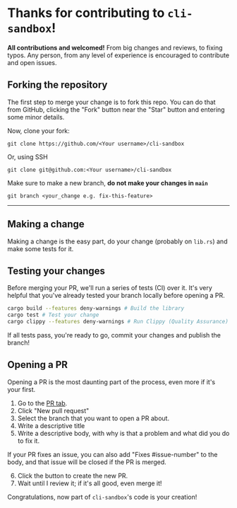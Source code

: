 # Thanks for contributing to `cli-sandbox`!

**All contributions and welcomed!** From big changes and reviews, to fixing typos. Any person, from any level of experience is encouraged to contribute and open issues.

## Forking the repository

The first step to merge your change is to fork this repo.
You can do that from GitHub, clicking the "Fork" button near the "Star" button and entering some minor details.

Now, clone your fork:

```
git clone https://github.com/<Your username>/cli-sandbox
```

Or, using SSH

```
git clone git@github.com:<Your username>/cli-sandbox
```

Make sure to make a new branch, **do not make your changes in `main`**

```
git branch <your_change e.g. fix-this-feature>
```

---

## Making a change

Making a change is the easy part, do your change (probably on `lib.rs`) and make some tests for it.

## Testing your changes

Before merging your PR, we'll run a series of tests (CI) over it. It's very helpful that you've already tested your branch locally before opening a PR.

```sh
cargo build --features deny-warnings # Build the library
cargo test # Test your change 
cargo clippy --features deny-warnings # Run Clippy (Quality Assurance)
```

If all tests pass, you're ready to go, commit your changes and publish the branch!

## Opening a PR

Opening a PR is the most daunting part of the process, even more if it's your first.

1. Go to the [PR tab](https://github.com/blyxyas/cli-sandbox/pulls).
2. Click "New pull request"
3. Select the branch that you want to open a PR about.
4. Write a descriptive title
5. Write a descriptive body, with why is that a problem and what did you do to fix it.

If your PR fixes an issue, you can also add "Fixes #issue-number" to the body, and that issue will be closed if the PR is merged.

6. Click the button to create the new PR.
7. Wait until I review it; if it's all good, even merge it!

Congratulations, now part of `cli-sandbox`'s code is your creation!